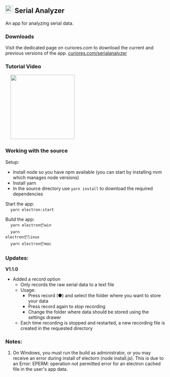 <h2> <img src="https://user-images.githubusercontent.com/69270611/177051970-8e61d89f-2bb3-4ab7-a75e-24b2ac237dbe.svg" width="24"   />  Serial Analyzer   </h2> 


An app for analyzing serial data.

### Downloads
Visit the dedicated page on curiores.com to download the current and previous versions of the app.
<a href="https://www.curiores.com/serialanalyzer#downloads">curiores.com/serialanalyzer</a>

### Tutorial Video
&nbsp;&nbsp;&nbsp; <a href="https://youtu.be/6LcyG-hUZ2I"> <img src="https://user-images.githubusercontent.com/69270611/177990726-dfcf318a-4f1b-403b-aace-210cf5e41efa.png" width="200px"> </a>

### Working with the source
Setup:
- Install node so you have npm available (you can start by installing nvm which manages node versions)
- Install yarn
- In the source directory use <code>yarn install</code> to download the required dependencies

Start the app:
<br> &nbsp; &nbsp; <code>yarn electron:start</code>

Build the app:
<br> &nbsp; &nbsp; <code>yarn electron:package:win</code>
<br> &nbsp; &nbsp; <code>yarn electron:package:linux</code>
<br> &nbsp; &nbsp; <code>yarn electron:package:mac</code>

### Updates:
<b>V1.1.0</b>
* Added a record option
    * Only records the raw serial data to a text file
    * Usage:
        * Press record (●) and select the folder where you want to store your data
        * Press record again to stop recording
        * Change the folder where data should be stored using the settings drawer
    * Each time recording is stopped and restarted, a new recording file is created in the requested directory

### Notes:
1. On Windows, you must run the build as administrator, or you may receive an error during install of electorn (node install.js). This is due to an Error: EPERM: operation not permitted error for an electron cached file in the user's app data.
